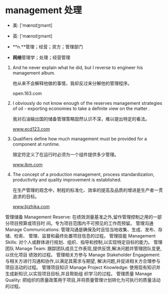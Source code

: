 # management 处理

- 美: ['mænɪdʒmənt] 
- 英: ['mænɪdʒmənt] 

- **n.**管理；经营；资方；管理部门
- **网络**管理学；处理；经营管理

1. And he never explain what he did, but I reverse to engineer his management album. 

   他从来不会解释他做的事情，我却反过来分解他的管理程序。

   open.163.com

2. I obviously do not know enough of the reserves management strategies of oil - exporting economies to take a definite view on the matter . 

   我对石油输出国的储备管理策略固然认识不深，难以提出特定的看法。

   www.ecd123.com

3. Qualifiers define how much management must be provided for a component at runtime. 

   限定符定义了在运行时必须为一个组件提供多少管理。

   www.ibm.com

4. The concept of a production management, process standardization, productivity and quality improvement is established. 

   在生产管理的观念中，制程的标准化、效率的提高及品质的增进是生产者一贯追求的目标。

   www.bjzhika.com

管理储备 Management Reserve: 在绩效测量基准之外,留作管理控制之用的一部分项目预算或项目时
间。专为项目范围内不可预见的工作而预留。
管理沟通 Manage Communications: 管理沟通是确保及时且恰当地收集、生成、发布、存储、检索、
管理、监督和最终处置项目信息的过程。
管理技能 Management Skills: 对个人或群体进行规划、组织、指导和控制,以实现特定目标的能力。
管理团队 Manage Team: 跟踪团队成员工作表现,提供反馈,解决问题并管理团队变更,以优化项目
绩效的过程。
管理相关方参与 Manage Stakeholder Engagement: 与相关方进行沟通和协作,以满足其需求与期望,
解决问题,并促进相关方合理参与项目活动的过程。
管理项目知识 Manage Project Knowledge: 使用现有知识并生成新知识,以实现项目目标,并且帮助组
织学习的过程。
管理质量 Manage Quality: 把组织的质量政策用于项目,并将质量管理计划转化为可执行的质量活动
的过程。